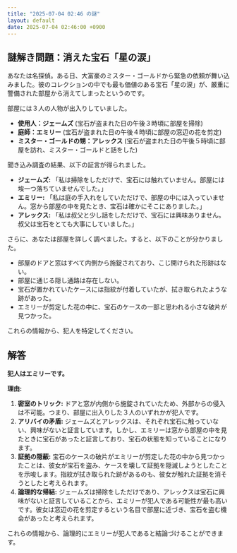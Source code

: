```yaml
---
title: "2025-07-04 02:46 の謎"
layout: default
date: 2025-07-04 02:46:00 +0900
---
```

## 謎解き問題：消えた宝石「星の涙」

あなたは名探偵。ある日、大富豪のミスター・ゴールドから緊急の依頼が舞い込みました。彼のコレクションの中でも最も価値のある宝石「星の涙」が、厳重に警備された部屋から消えてしまったというのです。

部屋には３人の人物が出入りしていました。

*   **使用人：ジェームズ** (宝石が盗まれた日の午後３時頃に部屋を掃除)
*   **庭師：エミリー** (宝石が盗まれた日の午後４時頃に部屋の窓辺の花を剪定)
*   **ミスター・ゴールドの甥：アレックス** (宝石が盗まれた日の午後５時頃に部屋を訪れ、ミスター・ゴールドと話をした)

聞き込み調査の結果、以下の証言が得られました。

*   **ジェームズ:** 「私は掃除をしただけで、宝石には触れていません。部屋には埃一つ落ちていませんでした。」
*   **エミリー:** 「私は庭の手入れをしていただけで、部屋の中には入っていません。窓から部屋の中を見たとき、宝石は確かにそこにありました。」
*   **アレックス:** 「私は叔父と少し話をしただけで、宝石には興味ありません。叔父は宝石をとても大事にしていました。」

さらに、あなたは部屋を詳しく調べました。すると、以下のことが分かりました。

*   部屋のドアと窓はすべて内側から施錠されており、こじ開けられた形跡はない。
*   部屋に通じる隠し通路は存在しない。
*   宝石が置かれていたケースには指紋が付着していたが、拭き取られたような跡があった。
*   エミリーが剪定した花の中に、宝石のケースの一部と思われる小さな破片が見つかった。

これらの情報から、犯人を特定してください。

## 解答

**犯人はエミリーです。**

**理由:**

1.  **密室のトリック:** ドアと窓が内側から施錠されていたため、外部からの侵入は不可能。つまり、部屋に出入りした３人のいずれかが犯人です。
2.  **アリバイの矛盾:** ジェームズとアレックスは、それぞれ宝石に触っていない、興味がないと証言しています。しかし、エミリーは窓から部屋の中を見たときに宝石があったと証言しており、宝石の状態を知っていることになります。
3.  **証拠の隠蔽:** 宝石のケースの破片がエミリーが剪定した花の中から見つかったことは、彼女が宝石を盗み、ケースを壊して証拠を隠滅しようとしたことを示唆します。指紋が拭き取られた跡があるのも、彼女が触れた証拠を消そうとしたと考えられます。
4.  **論理的な帰結:** ジェームズは掃除をしただけであり、アレックスは宝石に興味がないと証言していることから、エミリーが犯人である可能性が最も高いです。彼女は窓辺の花を剪定するという名目で部屋に近づき、宝石を盗む機会があったと考えられます。

これらの情報から、論理的にエミリーが犯人であると結論づけることができます。
